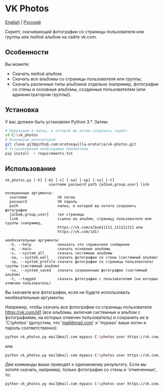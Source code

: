 # VK Photos

[English](https://github.com/oratosquilla-oratoria/vk-photos/blob/master/README.md) | [Русский](https://github.com/oratosquilla-oratoria/vk-photos/blob/master/README.ru.md)

Скрипт, скачивающий фотографии со страницы пользователя или группы или любой альбом на сайте vk.com.

## Особенности

Вы можете:

* Скачать любой альбом;
* Скачать все альбомы со страницы пользователя или группы;
* Скачать различные типы альбомов отдельно (например, фотографии со стены и основные альбомы, созданные пользователем (или администратором группы)).

## Установка

У вас должен быть установлен Python 3.*. Затем:

```bash
# Переходим в папку, в которой мы хотим сохранить скрипт
cd C:\vk_photos
# Клонируем репозиторий
git clone git@github.com:oratosquilla-oratoria/vk-photos.git
# Устанавливаем необходимые библиотеки
pip install -r requirements.txt
```

## Использование

```
vk_photos.py [-h] [-m] [-s] [-sw] [-sp] [-ss] [-t]
                    username password path {album,group,user} link

позиционные аргументы:
  username              VK логин
  password              VK пароль
  path                  папка, в которой вы хотите сохранить фотографии
  {album,group,user}    тип страницы
  link                  ссылка на альбом, страницу пользователя или группы (например,
                        https://vk.com/album11111_111111111 или
                        https://vk.com/id1)

необязательные аргументы:
  -h, --help            показать это справочное сообщение
  -m, --main            скачать основные альбомы
  -s, --system_all      скачать системные альбомы
  -sw, --system_wall    скачать фотографии со стены (системный альбом)
  -sp, --system_profile скачать фотографии со страницы пользователя/группы (системный альбом)
  -ss, --system_saved   скачать сохраненные фотографии (системный альбом)
  -t, --tagged          скачать фотографии с пользователем (на которых отмечен пользователь)
```

Вы скачаете все фотографии, если не будете использовать необязательные аргументы.

Например, чтобы скачать все фотографии со страницы пользователя https://vk.com/id1 (все альбомы, включая системные и альбом с фотографиями, на которых отмечен пользователь) и сохранить их в 'C:\photos' (допустим, что 'mail@mail.com' и 'mypass' ваши логин и пароль соответственно):
```bash
python vk_photos.py mail@mail.com mypass C:\photos user https://vk.com/id1
```
или
```bash
python vk_photos.py mail@mail.com mypass C:\photos user https://vk.com/id1 -m -s -t
```
Две комманды выше приводят к одинаковому результату.
Если вы хотите скачать, например, только фотографии со стены и 'отмеченные', то:
```bash
python vk_photos.py mail@mail.com mypass C:\photos user https://vk.com/id1 -sw -t
```
